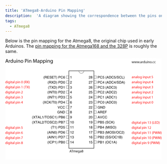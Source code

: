 ```yaml
---
title: 'ATmega8-Arduino Pin Mapping'
description:  'A diagram showing the correspondence between the pins on an Arduino board and those of the ATmega8 microcontroller.'
tags: 
  - ATmega8
---
```


Below is the pin mapping for the Atmega8, the original chip used in early Arduinos. The [pin mapping for the Atmega168 and the 328P](http://arduino.cc/en/Hacking/PinMapping168?_gl=1*1okdvzs*_ga*NzAzNDc5MjcwLjE2MzM1MTExNTc.*_ga_NEXN8H46L5*MTYzNjcxMTcxMy4yOC4xLjE2MzY3MTQ5NjAuMA..) is roughly the same.

![ATmega8 Pin mapping](./assets/Arduino-To-Atmega8-Pins.png)